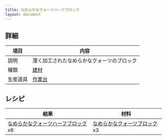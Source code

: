 ```yaml
---
title: なめらかなクォーツハーフブロック
layout: document
---
```

## 詳細

|項目|内容|
|---|---|
|説明|薄く加工されたなめらかなクォーツのブロック|
|種類|[建材](建材)|
|生産道具|[作業台](作業台)|

## レシピ

|結果|材料|
|---|---|
|[なめらかなクォーツハーフブロック](なめらかなクォーツハーフブロック)x6|[なめらかなクォーツブロック](なめらかなクォーツブロック)x3|
